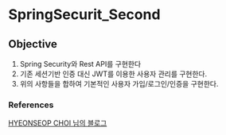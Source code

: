 # SpringSecurit_Second

## Objective
1. Spring Security와 Rest API를 구현한다
2. 기존 세션기반 인증 대신 JWT를 이용한 사용자 관리를 구현한다.
3. 위의 사항들을 합하여 기본적인 사용자 가입/로그인/인증을 구현한다.

### References
[HYEONSEOP CHOI 님의 블로그](https://sup2is.github.io/2020/03/05/spring-security-login-with-jwt.html)